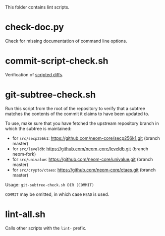 This folder contains lint scripts.

check-doc.py
============
Check for missing documentation of command line options.

commit-script-check.sh
======================
Verification of [scripted diffs](/doc/developer-notes.md#scripted-diffs).

git-subtree-check.sh
====================
Run this script from the root of the repository to verify that a subtree matches the contents of
the commit it claims to have been updated to.

To use, make sure that you have fetched the upstream repository branch in which the subtree is
maintained:
* for `src/secp256k1`: https://github.com/neom-core/secp256k1.git (branch master)
* for `src/leveldb`: https://github.com/neom-core/leveldb.git (branch neom-fork)
* for `src/univalue`: https://github.com/neom-core/univalue.git (branch master)
* for `src/crypto/ctaes`: https://github.com/neom-core/ctaes.git (branch master)

Usage: `git-subtree-check.sh DIR (COMMIT)`

`COMMIT` may be omitted, in which case `HEAD` is used.

lint-all.sh
===========
Calls other scripts with the `lint-` prefix.
